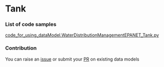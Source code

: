 # Tank

### List of code samples 

<!-- 50-List of code -->

<!-- [code entry](link) -->
[code_for_using_dataModel.WaterDistributionManagementEPANET_Tank.py](https://github.com/smart-data-models/dataModel.WaterDistributionManagementEPANET/blob/master/Tank/code/code_for_using_dataModel.WaterDistributionManagementEPANET_Tank.py)


<!-- /50-List of code -->

### Contribution
You can raise an [issue](https://github.com/smart-data-models/dataModel.WaterDistributionManagementEPANET/issues) or submit your [PR](https://github.com/smart-data-models/dataModel.WaterDistributionManagementEPANET/pulls) on existing data models

